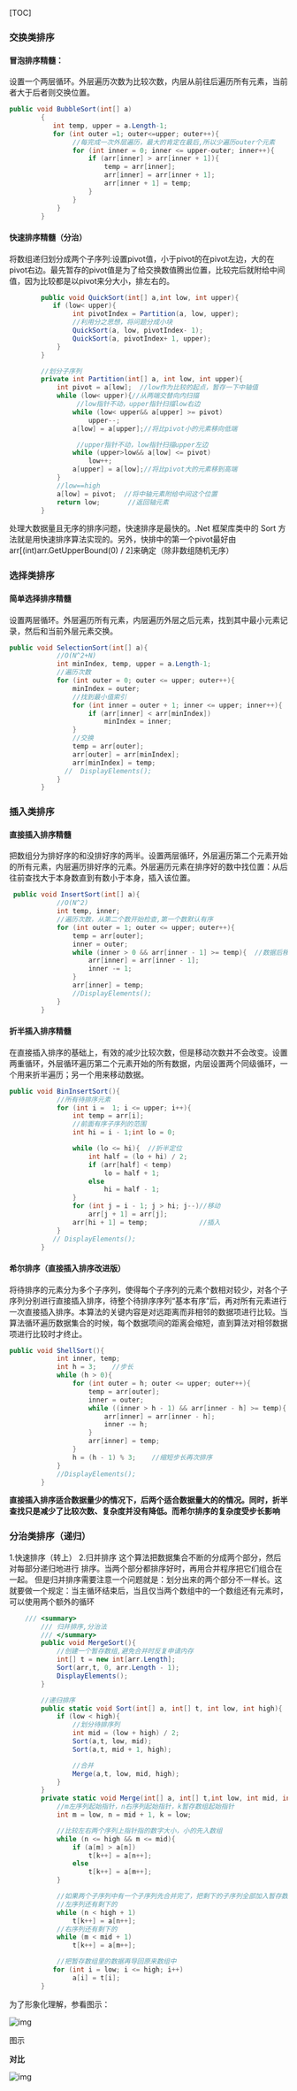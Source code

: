 [TOC]

### 交换类排序

#### 冒泡排序精髓：
设置一个两层循环。外层遍历次数为比较次数，内层从前往后遍历所有元素，当前者大于后者则交换位置。

```C#
public void BubbleSort(int[] a)
        {
           int temp, upper = a.Length-1;
           for (int outer =1; outer<=upper; outer++){
                //每完成一次外层遍历，最大的肯定在最后,所以少遍历outer个元素
                for (int inner = 0; inner <= upper-outer; inner++){
                    if (arr[inner] > arr[inner + 1]){
                        temp = arr[inner];
                        arr[inner] = arr[inner + 1];
                        arr[inner + 1] = temp;
                    }
                }
            }
        }
```

#### 快速排序精髓（分治）
将数组递归划分成两个子序列:设置pivot值，小于pivot的在pivot左边，大的在pivot右边。最先暂存的pivot值是为了给交换数值腾出位置，比较完后就附给中间值，因为比较都是以pivot来分大小，排左右的。

```C#
        public void QuickSort(int[] a,int low, int upper){
           if (low< upper){
                int pivotIndex = Partition(a, low, upper);
                //利用分之思想，将问题分成小块
                QuickSort(a, low, pivotIndex- 1);
                QuickSort(a, pivotIndex+ 1, upper);
            }
        }

        //划分子序列
        private int Partition(int[] a, int low, int upper){
            int pivot = a[low];  //low作为比较的起点，暂存一下中轴值
            while (low< upper){//从两端交替向内扫描
                 //low指针不动，upper指针扫描low右边
                while (low< upper&& a[upper] >= pivot) 
                    upper--;
                a[low] = a[upper];//将比pivot小的元素移向低端

                 //upper指针不动，low指针扫描upper左边
                while (upper>low&& a[low] <= pivot)
                    low++;
                a[upper] = a[low];//将比pivot大的元素移到高端
            }
            //low==high
            a[low] = pivot;  //将中轴元素附给中间这个位置
            return low;       //返回轴元素
        }
```

处理大数据量且无序的排序问题，快速排序是最快的。.Net 框架库类中的 Sort 方法就是用快速排序算法实现的。另外，快排中的第一个pivot最好由arr[(int)arr.GetUpperBound(0) / 2]来确定（除非数组随机无序）

### 选择类排序

#### 简单选择排序精髓
设置两层循环。外层遍历所有元素，内层遍历外层之后元素，找到其中最小元素记录，然后和当前外层元素交换。

```C#
public void SelectionSort(int[] a){
            //O(N^2+N)
            int minIndex, temp, upper = a.Length-1;
            //遍历次数
            for (int outer = 0; outer <= upper; outer++){
                minIndex = outer;
                //找到最小值索引
                for (int inner = outer + 1; inner <= upper; inner++){
                    if (arr[inner] < arr[minIndex])
                        minIndex = inner;
                }
                //交换
                temp = arr[outer];
                arr[outer] = arr[minIndex];
                arr[minIndex] = temp;
              //  DisplayElements();
            }
        }
```

### 插入类排序

#### 直接插入排序精髓
把数组分为排好序的和没排好序的两半。设置两层循环，外层遍历第二个元素开始的所有元素，内层遍历排好序的元素。外层遍历元素在排序好的数中找位置：从后往前查找大于本身数直到有数小于本身，插入该位置。

```C#
 public void InsertSort(int[] a){
            //O(N^2)
            int temp, inner;
            //遍历次数，从第二个数开始检查,第一个数默认有序
            for (int outer = 1; outer <= upper; outer++){
                temp = arr[outer];
                inner = outer;
                while (inner > 0 && arr[inner - 1] >= temp){  //数据后移
                    arr[inner] = arr[inner - 1];
                    inner -= 1;
                }
                arr[inner] = temp;
                //DisplayElements();
            }
        }
```

#### 折半插入排序精髓
在直接插入排序的基础上，有效的减少比较次数，但是移动次数并不会改变。设置两重循环，外层循环遍历第二个元素开始的所有数据，内层设置两个同级循环，一个用来折半遍历；另一个用来移动数据。

```C#
public void BinInsertSort(){
            //所有待排序元素
            for (int i =  1; i <= upper; i++){
                int temp = arr[i];
                //前面有序子序列的范围
                int hi = i - 1;int lo = 0;

                while (lo <= hi){  //折半定位
                    int half = (lo + hi) / 2;
                    if (arr[half] < temp)
                        lo = half + 1;
                    else
                        hi = half - 1;
                }
                for (int j = i - 1; j > hi; j--)//移动
                    arr[j + 1] = arr[j];
                arr[hi + 1] = temp;             //插入
            }
           // DisplayElements();
        }
```

#### 希尔排序（直接插入排序改进版）
将待排序的元素分为多个子序列，使得每个子序列的元素个数相对较少，对各个子序列分别进行直接插入排序，待整个待排序序列“基本有序”后，再对所有元素进行一次直接插入排序。本算法的关键内容是对远距离而非相邻的数据项进行比较。当算法循环遍历数据集合的时候，每个数据项间的距离会缩短，直到算法对相邻数据项进行比较时才终止。

```C#
public void ShellSort(){
            int inner, temp;
            int h = 3;    //步长
            while (h > 0){
                for (int outer = h; outer <= upper; outer++){
                    temp = arr[outer];
                    inner = outer;
                    while ((inner > h - 1) && arr[inner - h] >= temp){
                        arr[inner] = arr[inner - h];
                        inner -= h;
                    }
                    arr[inner] = temp;
                }
                h = (h - 1) % 3;    //缩短步长再次排序
            }
            //DisplayElements();
        }
```

**直接插入排序适合数据量少的情况下，后两个适合数据量大的的情况。同时，折半查找只是减少了比较次数、复杂度并没有降低。而希尔排序的复杂度受步长影响**

### 分治类排序（递归）

1.快速排序（转上）
2.归并排序
这个算法把数据集合不断的分成两个部分，然后对每部分递归地进行
排序。当两个部分都排序好时，再用合并程序把它们组合在一起。
但是归并排序需要注意一个问题就是：划分出来的两个部分不一样长。这就要做一个规定：当主循环结束后，当且仅当两个数组中的一个数组还有元素时，可以使用两个额外的循环

```C#
    /// <summary>
        /// 归并排序,分治法
        /// </summary>
        public void MergeSort(){
            //创建一个暂存数组,避免合并时反复申请内存
            int[] t = new int[arr.Length];
            Sort(arr,t, 0, arr.Length - 1);
            DisplayElements();
        }

        //递归排序
        public static void Sort(int[] a, int[] t, int low, int high){
            if (low < high){
                //划分待排序列
                int mid = (low + high) / 2;  
                Sort(a,t, low, mid);
                Sort(a,t, mid + 1, high);

                //合并
                Merge(a,t, low, mid, high);
            }
        }
        private static void Merge(int[] a, int[] t,int low, int mid, int high){
            //m左序列起始指针，n右序列起始指针，k暂存数组起始指针
            int m = low, n = mid + 1, k = low;

            //比较左右两个序列上指针指的数字大小，小的先入数组
            while (n <= high && m <= mid){
                if (a[m] > a[n])
                    t[k++] = a[n++];
                else
                    t[k++] = a[m++];
            }

            //如果两个子序列中有一个子序列先合并完了，把剩下的子序列全部加入暂存数组中
            //左序列还有剩下的
            while (n < high + 1)
                t[k++] = a[n++];
            //右序列还有剩下的
            while (m < mid + 1)
                t[k++] = a[m++];

            //把暂存数组里的数据再导回原来数组中
           for (int i = low; i <= high; i++)
                a[i] = t[i];
        }
```

为了形象化理解，参看图示：



![img](https://upload-images.jianshu.io/upload_images/3806085-12f01465be0892f4.jpg?imageMogr2/auto-orient/strip|imageView2/2/w/740/format/webp)

图示

**对比**

![img](https://upload-images.jianshu.io/upload_images/3806085-311605c2f18b79db.png?imageMogr2/auto-orient/strip|imageView2/2/w/757/format/webp)